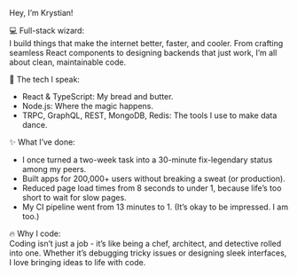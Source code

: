 Hey, I’m Krystian!

💻 Full-stack wizard: <br/>
I build things that make the internet better, faster, and cooler.
From crafting seamless React components to designing backends that just work,
I’m all about clean, maintainable code.

🎨 The tech I speak: <br/>
* React & TypeScript: My bread and butter.
* Node.js: Where the magic happens.
* TRPC, GraphQL, REST, MongoDB, Redis: The tools I use to make data dance.

✨ What I’ve done: <br/>
* I once turned a two-week task into a 30-minute fix-legendary status among my peers.
* Built apps for 200,000+ users without breaking a sweat (or production).
* Reduced page load times from 8 seconds to under 1, because life’s too short to wait for slow pages.
* My CI pipeline went from 13 minutes to 1. (It’s okay to be impressed. I am too.)

🔥 Why I code: <br/>
Coding isn’t just a job - it’s like being a chef, architect, and detective rolled into one.
Whether it’s debugging tricky issues or designing sleek interfaces, I love bringing ideas to life with code.
